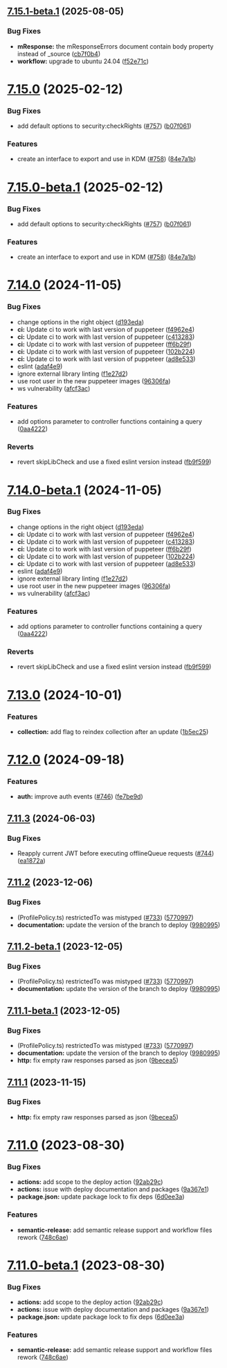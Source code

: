 ## [7.15.1-beta.1](https://github.com/kuzzleio/sdk-javascript/compare/v7.15.0...v7.15.1-beta.1) (2025-08-05)


### Bug Fixes

* **mResponse:** the mResponseErrors document contain body property instead of _source ([cb7f0b4](https://github.com/kuzzleio/sdk-javascript/commit/cb7f0b4de96cab2e3f0fdb4593d1d57577de4dcd))
* **workflow:** upgrade to ubuntu 24.04 ([f52e71c](https://github.com/kuzzleio/sdk-javascript/commit/f52e71c9aab88787062bdc076c3914f2fff1765f))

# [7.15.0](https://github.com/kuzzleio/sdk-javascript/compare/v7.14.0...v7.15.0) (2025-02-12)


### Bug Fixes

* add default options to security:checkRights ([#757](https://github.com/kuzzleio/sdk-javascript/issues/757)) ([b07f061](https://github.com/kuzzleio/sdk-javascript/commit/b07f0617a38cb16d7e0022af8363bb1f3e8d79a8))


### Features

* create an interface to export and use in KDM ([#758](https://github.com/kuzzleio/sdk-javascript/issues/758)) ([84e7a1b](https://github.com/kuzzleio/sdk-javascript/commit/84e7a1b403a7da0b93f73a8d30e3c94e40b83993))

# [7.15.0-beta.1](https://github.com/kuzzleio/sdk-javascript/compare/v7.14.0...v7.15.0-beta.1) (2025-02-12)


### Bug Fixes

* add default options to security:checkRights ([#757](https://github.com/kuzzleio/sdk-javascript/issues/757)) ([b07f061](https://github.com/kuzzleio/sdk-javascript/commit/b07f0617a38cb16d7e0022af8363bb1f3e8d79a8))


### Features

* create an interface to export and use in KDM ([#758](https://github.com/kuzzleio/sdk-javascript/issues/758)) ([84e7a1b](https://github.com/kuzzleio/sdk-javascript/commit/84e7a1b403a7da0b93f73a8d30e3c94e40b83993))

# [7.14.0](https://github.com/kuzzleio/sdk-javascript/compare/v7.13.0...v7.14.0) (2024-11-05)


### Bug Fixes

* change options in the right object ([d193eda](https://github.com/kuzzleio/sdk-javascript/commit/d193eda82f7ccc8ef155f32a872fa0a27057dc49))
* **ci:** Update ci to work with last version of puppeteer ([f4962e4](https://github.com/kuzzleio/sdk-javascript/commit/f4962e4ec272d3c5441a59f29ce77c4b0e6cb8e0))
* **ci:** Update ci to work with last version of puppeteer ([c413283](https://github.com/kuzzleio/sdk-javascript/commit/c413283acd10c9bd10ac45f6ebac4aaf17a6bfe3))
* **ci:** Update ci to work with last version of puppeteer ([ff6b29f](https://github.com/kuzzleio/sdk-javascript/commit/ff6b29fa81bf2f9c017a94d2e950ee8e9c3dae2c))
* **ci:** Update ci to work with last version of puppeteer ([102b224](https://github.com/kuzzleio/sdk-javascript/commit/102b22422b08adfb5d3d471d3d3ddf58bc1819df))
* **ci:** Update ci to work with last version of puppeteer ([ad8e533](https://github.com/kuzzleio/sdk-javascript/commit/ad8e53374120f149661207ca291f50a85a8c2028))
* eslint ([adaf4e9](https://github.com/kuzzleio/sdk-javascript/commit/adaf4e962671faac2c252d1169a6c332205dc7aa))
* ignore external library linting ([f1e27d2](https://github.com/kuzzleio/sdk-javascript/commit/f1e27d29488aa9b704935eb1fec045f5832d4851))
* use root user in the new puppeteer images ([96306fa](https://github.com/kuzzleio/sdk-javascript/commit/96306fa77bcc80c6fc2e364501c63a5b55720e06))
* ws vulnerability ([afcf3ac](https://github.com/kuzzleio/sdk-javascript/commit/afcf3ac2d993d8c132a9b09a1e8f9fdcd99617cf))


### Features

* add options parameter to controller functions containing a query ([0aa4222](https://github.com/kuzzleio/sdk-javascript/commit/0aa42224e0684bed46c14b4810d0e210b3df1ec2))


### Reverts

* revert skipLibCheck and use a fixed eslint version instead ([fb9f599](https://github.com/kuzzleio/sdk-javascript/commit/fb9f59959d1304ce18af5a9c177f8cd3bd4d7084))

# [7.14.0-beta.1](https://github.com/kuzzleio/sdk-javascript/compare/v7.13.0...v7.14.0-beta.1) (2024-11-05)


### Bug Fixes

* change options in the right object ([d193eda](https://github.com/kuzzleio/sdk-javascript/commit/d193eda82f7ccc8ef155f32a872fa0a27057dc49))
* **ci:** Update ci to work with last version of puppeteer ([f4962e4](https://github.com/kuzzleio/sdk-javascript/commit/f4962e4ec272d3c5441a59f29ce77c4b0e6cb8e0))
* **ci:** Update ci to work with last version of puppeteer ([c413283](https://github.com/kuzzleio/sdk-javascript/commit/c413283acd10c9bd10ac45f6ebac4aaf17a6bfe3))
* **ci:** Update ci to work with last version of puppeteer ([ff6b29f](https://github.com/kuzzleio/sdk-javascript/commit/ff6b29fa81bf2f9c017a94d2e950ee8e9c3dae2c))
* **ci:** Update ci to work with last version of puppeteer ([102b224](https://github.com/kuzzleio/sdk-javascript/commit/102b22422b08adfb5d3d471d3d3ddf58bc1819df))
* **ci:** Update ci to work with last version of puppeteer ([ad8e533](https://github.com/kuzzleio/sdk-javascript/commit/ad8e53374120f149661207ca291f50a85a8c2028))
* eslint ([adaf4e9](https://github.com/kuzzleio/sdk-javascript/commit/adaf4e962671faac2c252d1169a6c332205dc7aa))
* ignore external library linting ([f1e27d2](https://github.com/kuzzleio/sdk-javascript/commit/f1e27d29488aa9b704935eb1fec045f5832d4851))
* use root user in the new puppeteer images ([96306fa](https://github.com/kuzzleio/sdk-javascript/commit/96306fa77bcc80c6fc2e364501c63a5b55720e06))
* ws vulnerability ([afcf3ac](https://github.com/kuzzleio/sdk-javascript/commit/afcf3ac2d993d8c132a9b09a1e8f9fdcd99617cf))


### Features

* add options parameter to controller functions containing a query ([0aa4222](https://github.com/kuzzleio/sdk-javascript/commit/0aa42224e0684bed46c14b4810d0e210b3df1ec2))


### Reverts

* revert skipLibCheck and use a fixed eslint version instead ([fb9f599](https://github.com/kuzzleio/sdk-javascript/commit/fb9f59959d1304ce18af5a9c177f8cd3bd4d7084))

# [7.13.0](https://github.com/kuzzleio/sdk-javascript/compare/v7.12.0...v7.13.0) (2024-10-01)


### Features

* **collection:** add flag to reindex collection after an update ([1b5ec25](https://github.com/kuzzleio/sdk-javascript/commit/1b5ec2559fae4647e1991a1651ab1a2dc956fced))

# [7.12.0](https://github.com/kuzzleio/sdk-javascript/compare/v7.11.3...v7.12.0) (2024-09-18)


### Features

* **auth:** improve auth events ([#746](https://github.com/kuzzleio/sdk-javascript/issues/746)) ([fe7be9d](https://github.com/kuzzleio/sdk-javascript/commit/fe7be9d69528751175cd082288074d921c426ff1))

## [7.11.3](https://github.com/kuzzleio/sdk-javascript/compare/v7.11.2...v7.11.3) (2024-06-03)


### Bug Fixes

* Reapply current JWT before executing offlineQueue requests ([#744](https://github.com/kuzzleio/sdk-javascript/issues/744)) ([ea1872a](https://github.com/kuzzleio/sdk-javascript/commit/ea1872a663bb7ae7ae5f8017ecedb812e1d50ebf))

## [7.11.2](https://github.com/kuzzleio/sdk-javascript/compare/v7.11.1...v7.11.2) (2023-12-06)


### Bug Fixes

* (ProfilePolicy.ts) restrictedTo was mistyped ([#733](https://github.com/kuzzleio/sdk-javascript/issues/733)) ([5770997](https://github.com/kuzzleio/sdk-javascript/commit/57709975d549441118d7cca420bf3b08f96a4322))
* **documentation:** update the version of the branch to deploy ([9980995](https://github.com/kuzzleio/sdk-javascript/commit/99809952038b0c4c1050acdc499e35f8e52d3e37))

## [7.11.2-beta.1](https://github.com/kuzzleio/sdk-javascript/compare/v7.11.1...v7.11.2-beta.1) (2023-12-05)


### Bug Fixes

* (ProfilePolicy.ts) restrictedTo was mistyped ([#733](https://github.com/kuzzleio/sdk-javascript/issues/733)) ([5770997](https://github.com/kuzzleio/sdk-javascript/commit/57709975d549441118d7cca420bf3b08f96a4322))
* **documentation:** update the version of the branch to deploy ([9980995](https://github.com/kuzzleio/sdk-javascript/commit/99809952038b0c4c1050acdc499e35f8e52d3e37))

## [7.11.1-beta.1](https://github.com/kuzzleio/sdk-javascript/compare/v7.11.0...v7.11.1-beta.1) (2023-12-05)


### Bug Fixes

* (ProfilePolicy.ts) restrictedTo was mistyped ([#733](https://github.com/kuzzleio/sdk-javascript/issues/733)) ([5770997](https://github.com/kuzzleio/sdk-javascript/commit/57709975d549441118d7cca420bf3b08f96a4322))
* **documentation:** update the version of the branch to deploy ([9980995](https://github.com/kuzzleio/sdk-javascript/commit/99809952038b0c4c1050acdc499e35f8e52d3e37))
* **http:** fix empty raw responses parsed as json ([9becea5](https://github.com/kuzzleio/sdk-javascript/commit/9becea5761bee0b36d07ce81542d478325ab2ef2))

## [7.11.1](https://github.com/kuzzleio/sdk-javascript/compare/v7.11.0...v7.11.1) (2023-11-15)

### Bug Fixes
* **http:** fix empty raw responses parsed as json ([9becea5](https://github.com/kuzzleio/sdk-javascript/commit/9becea5761bee0b36d07ce81542d478325ab2ef2))

# [7.11.0](https://github.com/kuzzleio/sdk-javascript/compare/v7.10.8...v7.11.0) (2023-08-30)


### Bug Fixes

* **actions:** add scope to the deploy action ([92ab29c](https://github.com/kuzzleio/sdk-javascript/commit/92ab29cf288e1009b18f10e574efe8477388b77a))
* **actions:** issue with deploy documentation and packages ([9a367e1](https://github.com/kuzzleio/sdk-javascript/commit/9a367e1df95d25ad29e5afdbc2f1c5e0807c4f78))
* **package.json:** update package lock to fix deps ([6d0ee3a](https://github.com/kuzzleio/sdk-javascript/commit/6d0ee3a910a4c4cc336e658a18ba9bb5fcf700e8))


### Features

* **semantic-release:** add semantic release support and workflow files rework ([748c6ae](https://github.com/kuzzleio/sdk-javascript/commit/748c6aebb85b566208f3d6aeb83e2b2d82bd5114))

# [7.11.0-beta.1](https://github.com/kuzzleio/sdk-javascript/compare/v7.10.8...v7.11.0-beta.1) (2023-08-30)


### Bug Fixes

* **actions:** add scope to the deploy action ([92ab29c](https://github.com/kuzzleio/sdk-javascript/commit/92ab29cf288e1009b18f10e574efe8477388b77a))
* **actions:** issue with deploy documentation and packages ([9a367e1](https://github.com/kuzzleio/sdk-javascript/commit/9a367e1df95d25ad29e5afdbc2f1c5e0807c4f78))
* **package.json:** update package lock to fix deps ([6d0ee3a](https://github.com/kuzzleio/sdk-javascript/commit/6d0ee3a910a4c4cc336e658a18ba9bb5fcf700e8))


### Features

* **semantic-release:** add semantic release support and workflow files rework ([748c6ae](https://github.com/kuzzleio/sdk-javascript/commit/748c6aebb85b566208f3d6aeb83e2b2d82bd5114))

